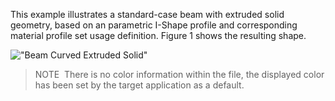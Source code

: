 ﻿This example illustrates a standard-case beam with extruded solid geometry, based on an parametric I-Shape profile and corresponding material profile set usage definition. Figure 1 shows the resulting shape.

!["Beam Curved Extruded Solid"](../../../../figures/examples/beam_straight_extruded-solid_design-handover-view_shaded.png "Figure 1 &mdash; Beam with straight extrusion and parametric profile definition.")

> NOTE&nbsp; There is no color information within the file, the displayed color has been set by the target application as a default.
